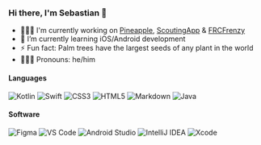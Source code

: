 ### Hi there, I'm Sebastian 👋

- 👨🏻‍💻 I'm currently working on [Pineapple](https://github.com/galaxygoldfish/pineapple), [ScoutingApp](https://github.com/robototes/ScoutingApp) & [FRCFrenzy](https://github.com/galaxygoldfish/FRCFrenzy)
- 🌴 I’m currently learning iOS/Android development
- ⚡ Fun fact: Palm trees have the largest seeds of any plant in the world
- 🙍🏻‍♂️ Pronouns: he/him

#### Languages
![Kotlin](https://img.shields.io/badge/kotlin-%230095D5.svg?style=for-the-badge&logo=kotlin&logoColor=white&color=blueviolet)
![Swift](https://img.shields.io/badge/swift-F54A2A?style=for-the-badge&logo=swift&logoColor=white)
![CSS3](https://img.shields.io/badge/css3-%231572B6.svg?style=for-the-badge&logo=css3&logoColor=white)
![HTML5](https://img.shields.io/badge/html5-%23E34F26.svg?style=for-the-badge&logo=html5&logoColor=white)
![Markdown](https://img.shields.io/badge/markdown-%23000000.svg?style=for-the-badge&logo=markdown&logoColor=white&color=gray)
![Java](https://img.shields.io/badge/java-%23ED8B00.svg?style=for-the-badge&logo=oracle&logoColor=white&color=orange)
#### Software
![Figma](https://img.shields.io/badge/figma-%23F24E1E.svg?style=for-the-badge&logo=figma&logoColor=black&color=lightblue)
![VS Code](https://img.shields.io/badge/VS%20Code-0078d7.svg?style=for-the-badge&logo=visual-studio-code&logoColor=white)
![Android Studio](https://img.shields.io/badge/Android%20Studio-3DDC84.svg?style=for-the-badge&logo=android-studio&logoColor=white&color=darkgreen)
![IntelliJ IDEA](https://img.shields.io/badge/IntelliJ%20IDEA-000000.svg?style=for-the-badge&logo=intellij-idea&logoColor=white&color=red)
![Xcode](https://img.shields.io/badge/Xcode-007ACC?style=for-the-badge&logo=Xcode&logoColor=white&color=purple)
